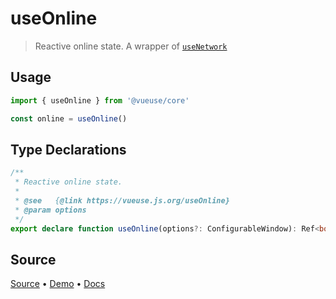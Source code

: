 <!--DEMO_STARTS-->
<script setup>
import Demo from './demo.vue'
</script>
<DemoContainer><Demo/></DemoContainer>
<!--DEMO_ENDS-->

<!--HEAD_STARTS--><!--HEAD_ENDS-->


# useOnline

> Reactive online state. A wrapper of [`useNetwork`](/?path=/story/sensors--usenetwork)

## Usage

```js
import { useOnline } from '@vueuse/core'

const online = useOnline()
```


<!--FOOTER_STARTS-->
## Type Declarations

```typescript
/**
 * Reactive online state.
 *
 * @see   {@link https://vueuse.js.org/useOnline}
 * @param options
 */
export declare function useOnline(options?: ConfigurableWindow): Ref<boolean>
```

## Source

[Source](https://github.com/antfu/vueuse/blob/master/packages/core/useOnline/index.ts) • [Demo](https://github.com/antfu/vueuse/blob/master/packages/core/useOnline/demo.vue) • [Docs](https://github.com/antfu/vueuse/blob/master/packages/core/useOnline/index.md)


<!--FOOTER_ENDS-->